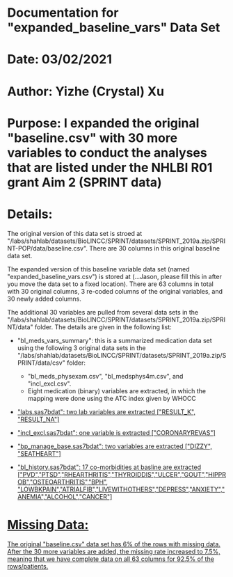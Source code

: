 # Documentation for "expanded_baseline_vars" Data Set 
# Date: 03/02/2021
# Author: Yizhe (Crystal) Xu 
# Purpose: I expanded the original "baseline.csv" with 30 more variables to conduct the analyses that are listed under the NHLBI R01 grant Aim 2 (SPRINT data) 
# Details:

The original version of this data set is stroed at "/labs/shahlab/datasets/BioLINCC/SPRINT/datasets/SPRINT_2019a.zip/SPRINT-POP/data/baseline.csv". There are 30 columns in this original baseline data set. 

The expanded version of this baseline variable data set (named "expanded_baseline_vars.csv") is stored at (...Jason, please fill this in after you move the data set to a fixed location). There are 63 columns in total with 30 original columns, 3 re-coded columns of the original variables, and 30 newly added columns. 

The additional 30 variables are pulled from several data sets in the "/labs/shahlab/datasets/BioLINCC/SPRINT/datasets/SPRINT_2019a.zip/SPRINT/data" folder. The details are given in the following list: 

- "bl_meds_vars_summary": this is a summarized medication data set using the following 3 original data sets in the "/labs/shahlab/datasets/BioLINCC/SPRINT/datasets/SPRINT_2019a.zip/SPRINT/data/csv" folder:

   - "bl_meds_physexam.csv", "bl_medsphys4m.csv", and "incl_excl.csv". 
   - Eight medication (binary) variables are extracted, in which the mapping were done using the ATC index given by WHOCC <a href='https://www.whocc.no/atc_ddd_index/'>
   
- "labs.sas7bdat": two lab variables are extracted ["RESULT_K", "RESULT_NA"]
- "incl_excl.sas7bdat": one variable is extracted ["CORONARYREVAS"]
- "bp_manage_base.sas7bdat": two variables are extracted ["DIZZY", "SEATHEART"]
- "bl_history.sas7bdat": 17 co-morbidities at basline are extracted ["PVD","PTSD","RHEARTHRITIS","THYROIDDIS","ULCER","GOUT","HIPPROB","OSTEOARTHRITIS","BPH",
                                                                     "LOWBKPAIN","ATRIALFIB","LIVEWITHOTHERS","DEPRESS","ANXIETY","ANEMIA","ALCOHOL","CANCER"]
                      
# Missing Data:

The original "baseline.csv" data set has 6% of the rows with missing data. After the 30 more variables are added, the missing rate increased to 7.5%, meaning that we have complete data on all 63 columns for 92.5% of the rows/patients. 
